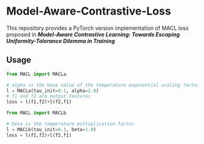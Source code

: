 # Model-Aware-Contrastive-Loss
This repository provides a PyTorch version implementation of MACL loss proposed in ***Model-Aware Contrastive Learning: Towards Escaping Uniformity-Tolerance Dilemma in Training***

## Usage

```python
from MACL import MACLa

# alpha is the base value of the temperature exponential scaling factor
l = MACLa(tau_init=0.1, alpha=2.0)
# f1 and f2 are output features
loss = l(f1,f2)+l(f2,f1)
```

```python
from MACL import MACLb

# beta is the temperature multiplication factor
l = MACLb(tau_init=0.1, beta=1.0)
loss = l(f1,f2)+l(f2,f1)
```


